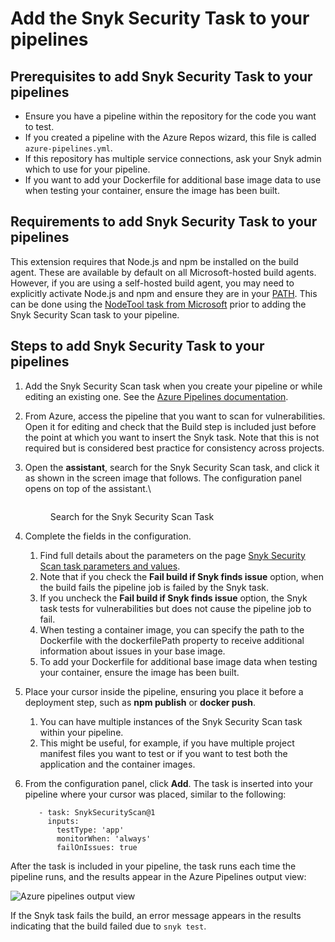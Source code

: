 # Add the Snyk Security Task to your pipelines

## **Prerequisites to add Snyk Security Task to your pipelines**

* Ensure you have a pipeline within the repository for the code you want to test.
* If you created a pipeline with the Azure Repos wizard, this file is called `azure-pipelines.yml`.
* If this repository has multiple service connections, ask your Snyk admin which to use for your pipeline.
* If you want to add your Dockerfile for additional base image data to use when testing your container, ensure the image has been built.

## **Requirements to add Snyk Security Task to your pipelines**

This extension requires that Node.js and npm be installed on the build agent. These are available by default on all Microsoft-hosted build agents. However, if you are using a self-hosted build agent, you may need to explicitly activate Node.js and npm and ensure they are in your [PATH](https://en.wikipedia.org/wiki/PATH_\(variable\)). This can be done using the [NodeTool task from Microsoft](https://docs.microsoft.com/en-us/azure/devops/pipelines/tasks/tool/node-js?view=azure-devops) prior to adding the Snyk Security Scan task to your pipeline.

## **Steps to add Snyk Security Task to your pipelines**

1. Add the Snyk Security Scan task when you create your pipeline or while editing an existing one. See the [Azure Pipelines documentation](https://docs.microsoft.com/en-us/azure/devops/pipelines/?view=azure-devops).
2. From Azure, access the pipeline that you want to scan for vulnerabilities. Open it for editing and check that the Build step is included just before the point at which you want to insert the Snyk task. Note that this is not required but is considered best practice for consistency across projects.
3.  Open the **assistant**, search for the Snyk Security Scan task, and click it as shown in the screen image that follows. The configuration panel opens on top of the assistant.\


    <figure><img src="../../../.gitbook/assets/azure.png" alt=""><figcaption><p>Search for the Snyk Security Scan Task</p></figcaption></figure>
4. Complete the fields in the configuration.
   1. Find full details about the parameters on the page [Snyk Security Scan task parameters and values](snyk-security-scan-task-parameters-and-values.md).
   2. Note that if you check the **Fail build if Snyk finds issue** option, when the build fails the pipeline job is failed by the Snyk task.
   3. If you uncheck the **Fail build if Snyk finds issue** option, the Snyk task tests for vulnerabilities but does not cause the pipeline job to fail.
   4. When testing a container image, you can specify the path to the Dockerfile with the dockerfilePath property to receive additional information about issues in your base image.
   5. To add your Dockerfile for additional base image data when testing your container, ensure the image has been built.
5. Place your cursor inside the pipeline, ensuring you place it before a deployment step, such as **npm publish** or **docker push**.
   1. You can have multiple instances of the Snyk Security Scan task within your pipeline.
   2. This might be useful, for example, if you have multiple project manifest files you want to test or if you want to test both the application and the container images.
6.  From the configuration panel, click **Add**. The task is inserted into your pipeline where your cursor was placed, similar to the following:

    ```
       - task: SnykSecurityScan@1
         inputs:
           testType: 'app'
           monitorWhen: 'always'
           failOnIssues: true
    ```

After the task is included in your pipeline, the task runs each time the pipeline runs, and the results appear in the Azure Pipelines output view:

![Azure pipelines output view](../../../.gitbook/assets/uuid-d570e34b-3973-2044-598b-cb89c82a1db0-en.png)

If the Snyk task fails the build, an error message appears in the results indicating that the build failed due to `snyk test`.
